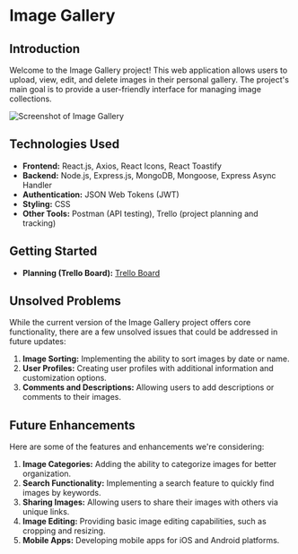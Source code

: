 # Image Gallery

## Introduction

Welcome to the Image Gallery project! This web application allows users to upload, view, edit, and delete images in their personal gallery. The project's main goal is to provide a user-friendly interface for managing image collections.

![Screenshot of Image Gallery](https://github.com/lustyun/Image-Gallery/assets/72274267/a76b6238-aefc-4d44-b989-40468f698d3a)

## Technologies Used

- **Frontend:** React.js, Axios, React Icons, React Toastify
- **Backend:** Node.js, Express.js, MongoDB, Mongoose, Express Async Handler
- **Authentication:** JSON Web Tokens (JWT)
- **Styling:** CSS
- **Other Tools:** Postman (API testing), Trello (project planning and tracking)

## Getting Started

- **Planning (Trello Board):** [Trello Board]([https://trello.com/link-to-your-trello-board](https://trello.com/b/iQeocnNY/fardus-image-gallery))

## Unsolved Problems

While the current version of the Image Gallery project offers core functionality, there are a few unsolved issues that could be addressed in future updates:

1. **Image Sorting:** Implementing the ability to sort images by date or name.
2. **User Profiles:** Creating user profiles with additional information and customization options.
3. **Comments and Descriptions:** Allowing users to add descriptions or comments to their images.

## Future Enhancements

Here are some of the features and enhancements we're considering:

1. **Image Categories:** Adding the ability to categorize images for better organization.
2. **Search Functionality:** Implementing a search feature to quickly find images by keywords.
3. **Sharing Images:** Allowing users to share their images with others via unique links.
4. **Image Editing:** Providing basic image editing capabilities, such as cropping and resizing.
5. **Mobile Apps:** Developing mobile apps for iOS and Android platforms.
